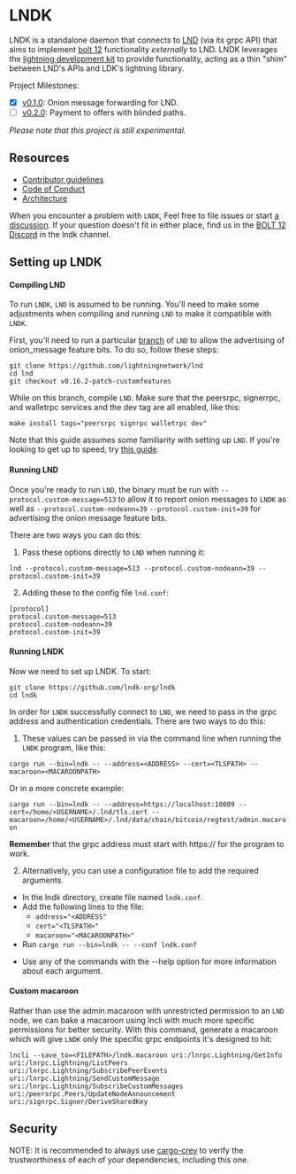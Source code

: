 # LNDK

LNDK is a standalone daemon that connects to [LND](https://github.com/lightningnetwork/lnd) (via its grpc API) that aims to implement [bolt 12](https://github.com/lightning/bolts/pull/798) functionality _externally_ to LND. LNDK leverages the [lightning development kit](https://github.com/lightningdevkit/rust-lightning) to provide functionality, acting as a thin "shim" between LND's APIs and LDK's lightning library.

Project Milestones:
- [x] [v0.1.0](https://github.com/lndk-org/lndk/milestone/1): Onion message forwarding for LND.
- [ ] [v0.2.0](https://github.com/lndk-org/lndk/milestone/2): Payment to offers with blinded paths.

*Please note that this project is still experimental.*

## Resources
* [Contributor guidelines](https://github.com/lndk-org/lndk/blob/master/CONTRIBUTING.md)
* [Code of Conduct](https://github.com/lndk-org/lndk/blob/master/code_of_conduct.md)
* [Architecture](https://github.com/lndk-org/lndk/blob/master/ARCH.md)

When you encounter a problem with `LNDK`, Feel free to file issues or start [a discussion](https://github.com/lndk-org/lndk/discussions). If your question doesn't fit in either place, find us in the [BOLT 12 Discord](https://discord.gg/Pk7mT3FQFn) in the lndk channel.

## Setting up LNDK

#### Compiling LND

To run `LNDK`, `LND` is assumed to be running. You'll need to make some adjustments when compiling and running `LND` to make it compatible with `LNDK`.

First, you'll need to run a particular [branch](https://github.com/lightningnetwork/lnd/tree/v0.16.2-patch-customfeatures) of `LND` to allow the advertising of onion_message feature bits. To do so, follow these steps:

```
git clone https://github.com/lightningnetwork/lnd
cd lnd
git checkout v0.16.2-patch-customfeatures
```

While on this branch, compile `LND`. Make sure that the peersrpc, signerrpc, and walletrpc services and the dev tag are all enabled, like this:

`make install tags="peersrpc signrpc walletrpc dev"`

Note that this guide assumes some familiarity with setting up `LND`. If you're looking to get up to speed, try [this guide](https://docs.lightning.engineering/lightning-network-tools/lnd/run-lnd).

#### Running LND

Once you're ready to run `LND`, the binary must be run with `--protocol.custom-message=513` to allow it to report onion messages to `LNDK` as well as `--protocol.custom-nodeann=39` `--protocol.custom-init=39` for advertising the onion message feature bits.

There are two ways you can do this:

1) Pass these options directly to `LND` when running it:

`lnd --protocol.custom-message=513 --protocol.custom-nodeann=39 --protocol.custom-init=39`

2) Adding these to the config file `lnd.conf`:

```
[protocol]
protocol.custom-message=513
protocol.custom-nodeann=39
protocol.custom-init=39
```

#### Running LNDK

Now we need to set up LNDK. To start:

```
git clone https://github.com/lndk-org/lndk
cd lndk
```
In order for `LNDK` successfully connect to `LND`, we need to pass in the grpc address and authentication credentials. There are two ways to do this:

1) These values can be passed in via the command line when running the `LNDK` program, like this:

`cargo run --bin=lndk -- --address=<ADDRESS> --cert=<TLSPATH> --macaroon=<MACAROONPATH>`

Or in a more concrete example:

`cargo run --bin=lndk -- --address=https://localhost:10009 --cert=/home/<USERNAME>/.lnd/tls.cert --macaroon=/home/<USERNAME>/.lnd/data/chain/bitcoin/regtest/admin.macaroon`

**Remember** that the grpc address must start with https:// for the program to work.

2) Alternatively, you can use a configuration file to add the required arguments.

* In the lndk directory, create file named `lndk.conf`.
* Add the following lines to the file:
  * `address="<ADDRESS"`
  * `cert="<TLSPATH>"`
  * `macaroon="<MACAROONPATH>"`
* Run `cargo run --bin=lndk -- --conf lndk.conf`

- Use any of the commands with the --help option for more information about each argument.

#### Custom macaroon

Rather than use the admin.macaroon with unrestricted permission to an `LND` node, we can bake a macaroon using lncli with much more specific permissions for better security. With this command, generate a macaroon which will give `LNDK` only the specific grpc endpoints it's designed to hit:

```
lncli --save_to=<FILEPATH>/lndk.macaroon uri:/lnrpc.Lightning/GetInfo uri:/lnrpc.Lightning/ListPeers uri:/lnrpc.Lightning/SubscribePeerEvents uri:/lnrpc.Lightning/SendCustomMessage uri:/lnrpc.Lightning/SubscribeCustomMessages uri:/peersrpc.Peers/UpdateNodeAnnouncement uri:/signrpc.Signer/DeriveSharedKey
```

## Security

NOTE: It is recommended to always use [cargo-crev](https://github.com/crev-dev/cargo-crev)
to verify the trustworthiness of each of your dependencies, including this one.
